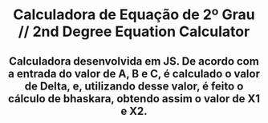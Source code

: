 <h1 align="center">Calculadora de Equação de 2º Grau // 2nd Degree Equation Calculator

<h2 align="center">Calculadora desenvolvida em JS. De acordo com a entrada do valor de A, B e C, é calculado o valor de Delta, e, utilizando desse valor, é feito o cálculo
de bhaskara, obtendo assim o valor de X1 e X2.</p>
